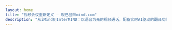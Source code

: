 ```yaml
---
layout: home
title: "视频会议重新定义 — 现已登陆mind.com"
description: "从iMind到InterMIND：以语音为先的视频通话，配备实时AI驱动的翻译功能。"
---
```


<HeroSection
  title="视频会议重新定义 <br>— 现已登陆 **mind.com**"
  text="从iMind到InterMIND：以语音为先的视频通话，配备实时语音翻译。">
<NavButton buttonLabel="了解更多" buttonClass="brand" to="/" />
<NavButton buttonLabel="助手" buttonClass="alt" to="/chat" />
</HeroSection>